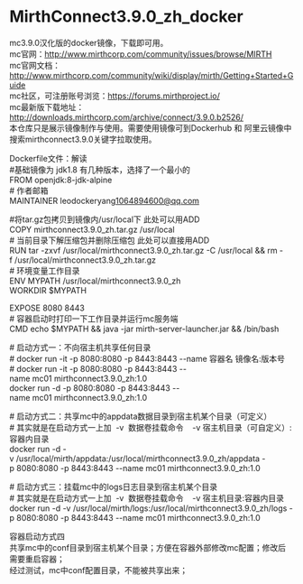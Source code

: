 # MirthConnect3.9.0_zh_docker  
mc3.9.0汉化版的docker镜像，下载即可用。  
mc官网：http://www.mirthcorp.com/community/issues/browse/MIRTH  
mc官网文档：http://www.mirthcorp.com/community/wiki/display/mirth/Getting+Started+Guide  
mc社区，可注册账号浏览：https://forums.mirthproject.io/  
mc最新版下载地址：http://downloads.mirthcorp.com/archive/connect/3.9.0.b2526/  
本仓库只是展示镜像制作与使用。需要使用镜像可到Dockerhub 和  阿里云镜像中  搜索mirthconnect3.9.0关键字拉取使用。


Dockerfile文件：解读  
#基础镜像为 jdk1.8 有几种版本，选择了一个最小的  
FROM openjdk:8-jdk-alpine  
# 作者邮箱  
MAINTAINER leodockeryang<1064894600@qq.com>  

#将tar.gz包拷贝到镜像内/usr/local下 此处可以用ADD  
COPY mirthconnect3.9.0_zh.tar.gz /usr/local    
# 当前目录下解压缩包并删除压缩包 此处可以直接用ADD  
RUN tar -zxvf /usr/local/mirthconnect3.9.0_zh.tar.gz -C /usr/local && rm -f /usr/local/mirthconnect3.9.0_zh.tar.gz    
# 环境变量工作目录  
ENV MYPATH /usr/local/mirthconnect3.9.0_zh    
WORKDIR $MYPATH    

EXPOSE 8080 8443    
# 容器启动时打印一下工作目录并运行mc服务端  
CMD echo $MYPATH && java -jar mirth-server-launcher.jar && /bin/bash  


# 启动方式一：不向宿主机共享任何目录    
# docker run -it -p 8080:8080 -p 8443:8443 --name 容器名 镜像名:版本号    
# docker run -it -p 8080:8080 -p 8443:8443 --name mc01 mirthconnect3.9.0_zh:1.0      
docker run -d -p 8080:8080 -p 8443:8443 --name mc01 mirthconnect3.9.0_zh:1.0   

# 启动方式二：共享mc中的appdata数据目录到宿主机某个目录（可定义）  
# 其实就是在启动方式一上加  -v  数据卷挂载命令    -v 宿主机目录（可自定义）:容器内目录    
docker run -d -v /usr/local/mirth/appdata:/usr/local/mirthconnect3.9.0_zh/appdata -p 8080:8080 -p 8443:8443 --name mc01 mirthconnect3.9.0_zh:1.0    

# 启动方式三：挂载mc中的logs日志目录到宿主机某个目录    
# 其实就是在启动方式一上加  -v  数据卷挂载命令    -v 宿主机目录:容器内目录    
docker run -d -v /usr/local/mirth/logs:/usr/local/mirthconnect3.9.0_zh/logs -p 8080:8080 -p 8443:8443 --name mc01 mirthconnect3.9.0_zh:1.0  

容器启动方式四  
共享mc中的conf目录到宿主机某个目录；方便在容器外部修改mc配置；修改后需要重启容器；  
经过测试，mc中conf配置目录，不能被共享出来；
